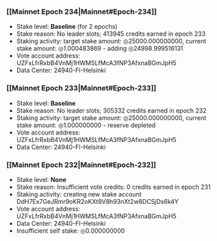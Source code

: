 ### [[Mainnet Epoch 234|Mainnet#Epoch-234]]
* Stake level: **Baseline** (for 2 epochs)
* Stake reason: No leader slots; 413945 credits earned in epoch 233
* Staking activity: target stake amount: ◎25000.000000000, current stake amount: ◎1.000483869 - adding ◎24998.999516131
* Vote account address: UZFxLfrRxbB4VnMj1HWMSLfMcA3fNP3AfxnaBGmJpH5
* Data Center: 24940-FI-Helsinki
### [[Mainnet Epoch 233|Mainnet#Epoch-233]]
* Stake level: **Baseline**
* Stake reason: No leader slots; 305332 credits earned in epoch 232
* Staking activity: target stake amount: ◎25000.000000000, current stake amount: ◎1.000000000 - reserve depleted
* Vote account address: UZFxLfrRxbB4VnMj1HWMSLfMcA3fNP3AfxnaBGmJpH5
* Data Center: 24940-FI-Helsinki
### [[Mainnet Epoch 232|Mainnet#Epoch-232]]
* Stake level: **None**
* Stake reason: Insufficient vote credits: 0 credits earned in epoch 231
* Staking activity: creating new stake account DdH7Ex7GeJRmr9oKR2oKXt8V8h93nXt2w8DCSjDs6k4Y
* Vote account address: UZFxLfrRxbB4VnMj1HWMSLfMcA3fNP3AfxnaBGmJpH5
* Data Center: 24940-FI-Helsinki
* Insufficient self stake: ◎0.000000000